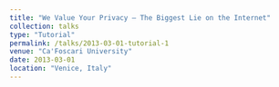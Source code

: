 ```yaml
---
title: "We Value Your Privacy – The Biggest Lie on the Internet"
collection: talks
type: "Tutorial"
permalink: /talks/2013-03-01-tutorial-1
venue: "Ca'Foscari University"
date: 2013-03-01
location: "Venice, Italy"
---
```


